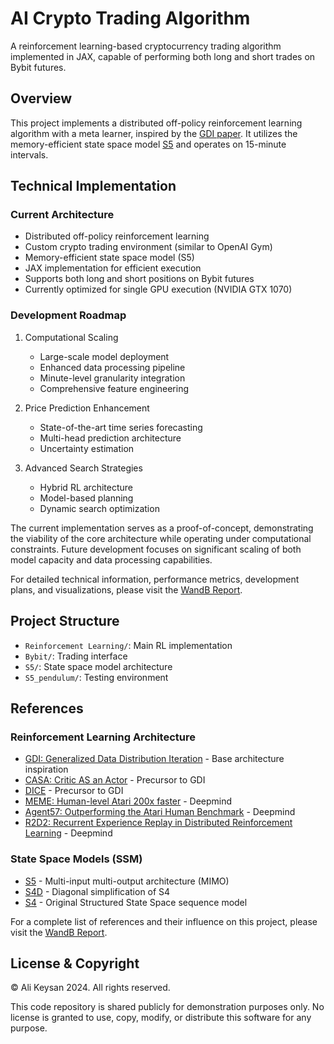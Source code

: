 # AI Crypto Trading Algorithm
A reinforcement learning-based cryptocurrency trading algorithm implemented in JAX, capable of performing both long and short trades on Bybit futures.


## Overview
This project implements a distributed off-policy reinforcement learning algorithm with a meta learner, inspired by the [GDI paper](https://arxiv.org/pdf/2206.03192). It utilizes the memory-efficient state space model [S5](https://arxiv.org/pdf/2208.04933) and operates on 15-minute intervals.


## Technical Implementation

### Current Architecture
- Distributed off-policy reinforcement learning
- Custom crypto trading environment (similar to OpenAI Gym)
- Memory-efficient state space model (S5)
- JAX implementation for efficient execution
- Supports both long and short positions on Bybit futures
- Currently optimized for single GPU execution (NVIDIA GTX 1070)

### Development Roadmap
1. Computational Scaling
   - Large-scale model deployment
   - Enhanced data processing pipeline
   - Minute-level granularity integration
   - Comprehensive feature engineering

2. Price Prediction Enhancement
   - State-of-the-art time series forecasting
   - Multi-head prediction architecture
   - Uncertainty estimation

3. Advanced Search Strategies
   - Hybrid RL architecture
   - Model-based planning
   - Dynamic search optimization

The current implementation serves as a proof-of-concept, demonstrating the viability of the core architecture while operating under computational constraints. Future development focuses on significant scaling of both model capacity and data processing capabilities.

For detailed technical information, performance metrics, development plans, and visualizations, please visit the [WandB Report](https://api.wandb.ai/links/ghostkiller2070/dfrptapm).


## Project Structure
- `Reinforcement Learning/`: Main RL implementation
- `Bybit/`: Trading interface
- `S5/`: State space model architecture
- `S5_pendulum/`: Testing environment


## References

### Reinforcement Learning Architecture
- [GDI: Generalized Data Distribution Iteration](https://arxiv.org/pdf/2206.03192) - Base architecture inspiration
- [CASA: Critic AS an Actor](https://arxiv.org/pdf/2105.03923) - Precursor to GDI
- [DICE](https://arxiv.org/pdf/2106.00707) - Precursor to GDI
- [MEME: Human-level Atari 200x faster](https://arxiv.org/pdf/2209.07550) - Deepmind
- [Agent57: Outperforming the Atari Human Benchmark](https://arxiv.org/pdf/2003.13350) - Deepmind
- [R2D2: Recurrent Experience Replay in Distributed Reinforcement Learning](https://openreview.net/pdf?id=r1lyTjAqYX) - Deepmind

### State Space Models (SSM)
- [S5](https://arxiv.org/pdf/2208.04933) - Multi-input multi-output architecture (MIMO)
- [S4D](https://arxiv.org/pdf/2206.11893) - Diagonal simplification of S4
- [S4](https://arxiv.org/pdf/2111.00396) - Original Structured State Space sequence model

For a complete list of references and their influence on this project, please visit the [WandB Report](https://api.wandb.ai/links/ghostkiller2070/dfrptapm).


## License & Copyright
© Ali Keysan 2024. All rights reserved.

This code repository is shared publicly for demonstration purposes only. 
No license is granted to use, copy, modify, or distribute this software for any purpose.
